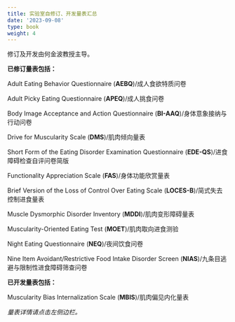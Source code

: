 ```yaml
---
title: 实验室自修订、开发量表汇总
date: '2023-09-08'
type: book
weight: 4
---
```


修订及开发由何金波教授主导。

<!--more-->

**已修订量表包括：**

Adult Eating Behavior Questionnaire (**AEBQ**)/成人食欲特质问卷

Adult Picky Eating Questionnaire (**APEQ**)/成人挑食问卷

Body Image Acceptance and Action Questionnaire (**BI-AAQ**)/身体意象接纳与行动问卷

Drive for Muscularity Scale (**DMS**)/肌肉倾向量表

Short Form of the Eating Disorder Examination Questionnaire (**EDE-QS**)/进食障碍检查自评问卷简版

Functionality Appreciation Scale (**FAS**)/身体功能欣赏量表

Brief Version of the Loss of Control Over Eating Scale (**LOCES-B**)/简式失去控制进食量表

Muscle Dysmorphic Disorder Inventory (**MDDI**)/肌肉变形障碍量表

Muscularity-Oriented Eating Test (**MOET**)/肌肉取向进食测验

Night Eating Questionnaire (**NEQ**)/夜间饮食问卷

Nine Item Avoidant/Restrictive Food Intake Disorder Screen (**NIAS**)/九条目逃避与限制性进食障碍筛查问卷

**已开发量表包括：**

Muscularity Bias Internalization Scale (**MBIS**)/肌肉偏见内化量表


*量表详情请点击左侧边栏。*
